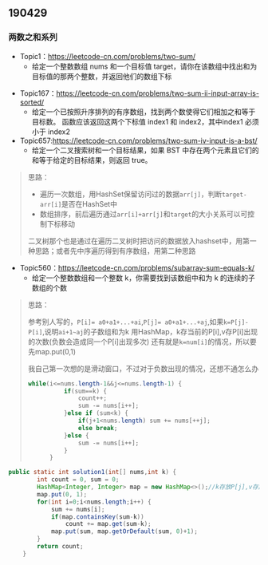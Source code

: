 ## 190429

### 两数之和系列

- Topic1：https://leetcode-cn.com/problems/two-sum/
   - 给定一个整数数组 nums 和一个目标值 target，请你在该数组中找出和为目标值的那两个整数，并返回他们的数组下标

* Topic167：https://leetcode-cn.com/problems/two-sum-ii-input-array-is-sorted/
     * 给定一个已按照升序排列的有序数组，找到两个数使得它们相加之和等于目标数。 函数应该返回这两个下标值 index1 和 index2，其中index1 必须小于 index2
 * Topic657:https://leetcode-cn.com/problems/two-sum-iv-input-is-a-bst/
      * 给定一个二叉搜索树和一个目标结果，如果 BST 中存在两个元素且它们的和等于给定的目标结果，则返回 true。

>思路：
>
>- 遍历一次数组，用HashSet保留访问过的数据`arr[j]`，判断`target-arr[i]`是否在HashSet中
>- 数组排序，前后遍历通过`arr[i]+arr[j]`和`target`的大小关系可以可控制下标移动
>
>二叉树那个也是通过在遍历二叉树时把访问的数据放入hashset中，用第一种思路；或者先中序遍历得到有序数组，用第二种思路

* Topic560：https://leetcode-cn.com/problems/subarray-sum-equals-k/
  * 给定一个整数数组和一个整数 k，你需要找到该数组中和为 k 的连续的子数组的个数

> 思路：
>
> 参考别人写的，`P[i]= a0+a1+...+ai`,`P[j]= a0+a1+...+aj`,如果`k=P[j]-P[i]`,说明`ai+1~aj`的子数组和为k
> 用HashMap，k存当前的P[i],v存P[i]出现的次数(负数会造成同一个P[i]出现多次)
> 还有就是`k=num[i]`的情况，所以要先map.put(0,1)
>
> 
>
> 我自己第一次想的是滑动窗口，不过对于负数出现的情况，还想不通怎么办
>
> ```java
> while(i<=nums.length-1&&j<=nums.length-1) {
> 			if(sum==k) {
> 				count++;
> 				sum -= nums[i++];
> 			}else if (sum<k) {
> 				if(j+1<nums.length) sum += nums[++j];
> 				else break;
> 			}else {
> 				sum -= nums[i++];
> 			}
> 		}
> ```
>
> 

```java
public static int solution1(int[] nums,int k) {
		int count = 0, sum = 0;
		HashMap<Integer, Integer> map = new HashMap<>();//k存放P[j],v存放P[j]出现的次数
		map.put(0, 1);
		for(int i=0;i<nums.length;i++) {
			sum += nums[i];
			if(map.containsKey(sum-k))
				count += map.get(sum-k);
			map.put(sum, map.getOrDefault(sum, 0)+1);
		}
		return count;
	}
```

